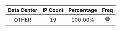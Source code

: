 | Data Center | IP Count | Percentage | Freq |
|:------------:|:--------:|:-----------:|:-----:|
| OTHER | 19 | 100.00% | 🟢 |